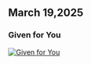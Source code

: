 ## March 19,2025

### Given for You

[![Given for You](https://raw.githubusercontent.com/linusjf/RIAY/refs/heads/main/March/jpgs/Day78.jpg)](https://youtu.be/57CqoTmAE9g "Given for You")
